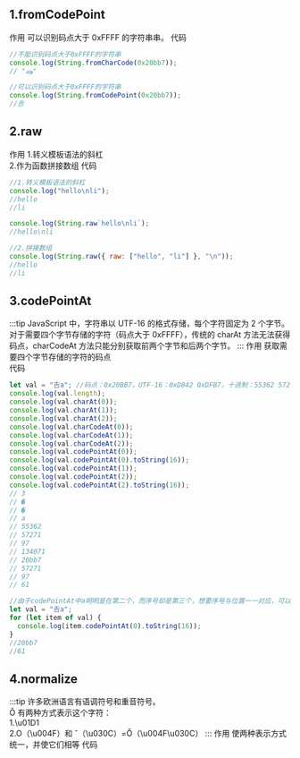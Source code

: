 ## 1.fromCodePoint

<lfsz-title>作用</lfsz-title>
可以识别码点大于 0xFFFF 的字符串串。
<lfsz-title>代码</lfsz-title>

```js
//不能识别码点大于0xFFFF的字符串
console.log(String.fromCharCode(0x20bb7));
// "ஷ"

//可以识别码点大于0xFFFF的字符串
console.log(String.fromCodePoint(0x20bb7));
//𠮷
```

## 2.raw

<lfsz-title>作用</lfsz-title> 1.转义模板语法的斜杠  
2.作为函数拼接数组
<lfsz-title>代码</lfsz-title>

```js
//1.转义模板语法的斜杠
console.log("hello\nli");
//hello
//li

console.log(String.raw`hello\nli`);
//hello\nli

//2.拼接数组
console.log(String.raw({ raw: ["hello", "li"] }, "\n"));
//hello
//li
```

## 3.codePointAt

:::tip
JavaScript 中，字符串以 UTF-16 的格式存储，每个字符固定为 2 个字节。对于需要四个字节存储的字符（码点大于 0xFFFF），传统的 charAt 方法无法获得码点，charCodeAt 方法只能分别获取前两个字节和后两个字节。
:::
<lfsz-title>作用</lfsz-title>
获取需要四个字节存储的字符的码点  
<lfsz-title>代码</lfsz-title>

```js
let val = "𠮷a"; //码点：0x20BB7，UTF-16：0xD842 0xDFB7，十进制：55362 57271
console.log(val.length);
console.log(val.charAt(0));
console.log(val.charAt(1));
console.log(val.charAt(2));
console.log(val.charCodeAt(0));
console.log(val.charCodeAt(1));
console.log(val.charCodeAt(2));
console.log(val.codePointAt(0));
console.log(val.codePointAt(0).toString(16));
console.log(val.codePointAt(1));
console.log(val.codePointAt(2));
console.log(val.codePointAt(2).toString(16));
// 3
// �
// �
// a
// 55362
// 57271
// 97
// 134071
// 20bb7
// 57271
// 97
// 61

//由于codePointAt中a明明是在第二个，而序号却是第三个，想要序号与位置一一对应，可以用遍历来处理
let val = "𠮷a";
for (let item of val) {
  console.log(item.codePointAt(0).toString(16));
}
//20bb7
//61
```

## 4.normalize

:::tip
许多欧洲语言有语调符号和重音符号。  
Ǒ 有两种方式表示这个字符：  
1.\u01D1  
2.O（\u004F）和 ˇ（\u030C）=Ǒ（\u004F\u030C）
:::
<lfsz-title>作用</lfsz-title>
使两种表示方式统一，并使它们相等
<lfsz-title>代码</lfsz-title>
```js

```
